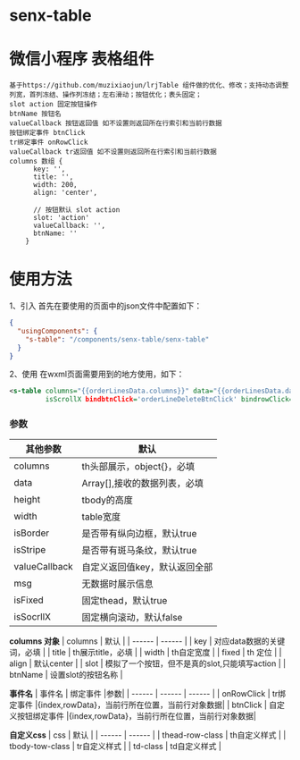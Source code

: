 # senx-table
# 微信小程序 表格组件

```text
基于https://github.com/muzixiaojun/lrjTable 组件做的优化、修改；支持动态调整列宽，首列冻结、操作列冻结；左右滑动；按钮优化；表头固定；
slot action 固定按钮操作
btnName 按钮名
valueCallback 按钮返回值 如不设置则返回所在行索引和当前行数据
按钮绑定事件 btnClick
tr绑定事件 onRowClick
valueCallback tr返回值 如不设置则返回所在行索引和当前行数据
columns 数组 {
      key: '',
      title: '',
      width: 200,
      align: 'center',

      // 按钮默认 slot action
      slot: 'action'
      valueCallback: '',
      btnName: ''
    }
```
# 使用方法
1、引入 首先在要使用的页面中的json文件中配置如下：
```json
{
  "usingComponents": {
    "s-table": "/components/senx-table/senx-table"
  }
}
```
2、使用 在wxml页面需要用到的地方使用，如下：
```xml
<s-table columns="{{orderLinesData.columns}}" data="{{orderLinesData.data}}" height="500" marginTopValues="2"
         isScrollX bindbtnClick='orderLineDeleteBtnClick' bindrowClick='orderLineRowClick'/>
```
### 参数


| 其他参数 | 默认 |
| ------ | ------ |
| columns | th头部展示，object{}，必填 |
| data | Array[],接收的数据列表，必填 |
| height | tbody的高度 |
| width | table宽度 |
| isBorder | 是否带有纵向边框，默认true  |
| isStripe | 是否带有斑马条纹，默认true  |
| valueCallback | 自定义返回值key，默认返回全部  |
| msg | 无数据时展示信息  |
| isFixed | 固定thead，默认true  |
| isSocrllX | 固定横向滚动，默认false  |


**columns 对象**
| columns | 默认 |
| ------ | ------ |
| key | 对应data数据的关键词，必填 |
| title | th展示title，必填 |
| width | th自定宽度 |
| fixed | th 定位 |
| align | 默认center |
| slot | 模拟了一个按钮，但不是真的slot,只能填写action  |
| btnName | 设置slot的按钮名称  |


**事件名**
| 事件名 | 绑定事件 |参数|
| ------ | ------ | ------ |
| onRowClick | tr绑定事件 |{index,rowData}，当前行所在位置，当前行对象数据|
| btnClick | 自定义按钮绑定事件 |{index,rowData}，当前行所在位置，当前行对象数据|


**自定义css**
| css | 默认 |
| ------ | ------ |
| thead-row-class | th自定义样式 |
| tbody-tow-class | tr自定义样式 |
| td-class | td自定义样式 |
